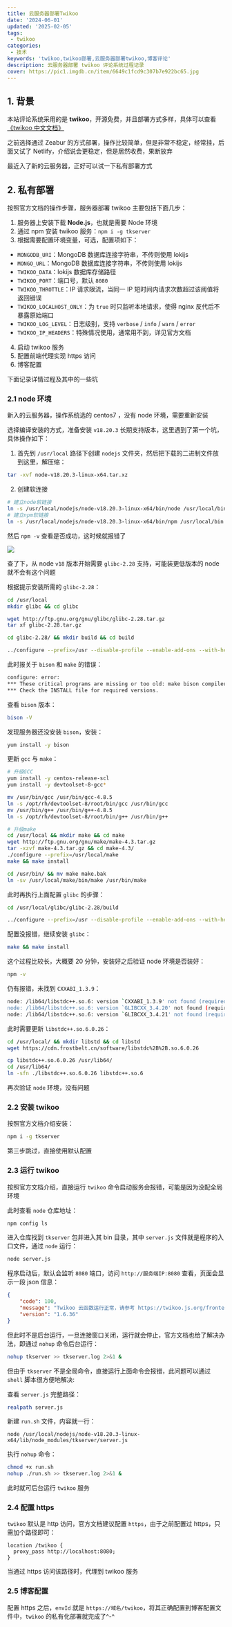 ```yaml
---
title: 云服务器部署Twikoo
date: '2024-06-01'
updated: '2025-02-05'
tags:
 - twikoo
categories: 
 - 技术
keywords: 'twikoo,twikoo部署,云服务器部署twikoo,博客评论'
description: 云服务器部署 twikoo 评论系统过程记录
cover: https://pic1.imgdb.cn/item/6649c1fcd9c307b7e922bc65.jpg
---
```


## 1. 背景

本站评论系统采用的是 **twikoo**，开源免费，并且部署方式多样，具体可以查看 [《twikoo 中文文档》](https://twikoo.js.org/backend.html)

之前选择通过 Zeabur 的方式部署，操作比较简单，但是非常不稳定，经常挂，后面又试了 Netlify，介绍说会更稳定，但是居然收费，果断放弃

最近入了新的云服务器，正好可以试一下私有部署方式

## 2. 私有部署

按照官方文档的操作步骤，服务器部署 twikoo 主要包括下面几步：

1. 服务器上安装下载 **Node.js**，也就是需要 Node 环境
2. 通过 npm 安装 twikoo 服务：`npm i -g tkserver`
3. 根据需要配置环境变量，可选，配置项如下：

- `MONGODB_URI`：MongoDB 数据库连接字符串，不传则使用 lokijs
- `MONGO_URL`：MongoDB 数据库连接字符串，不传则使用 lokijs
- `TWIKOO_DATA`：lokijs 数据库存储路径
- `TWIKOO_PORT`：端口号，默认 `8080`
- `TWIKOO_THROTTLE`：IP 请求限流，当同一 IP 短时间内请求次数超过该阈值将返回错误
- `TWIKOO_LOCALHOST_ONLY`：为 `true` 时只监听本地请求，使得 nginx 反代后不暴露原始端口
- `TWIKOO_LOG_LEVEL`：日志级别，支持 `verbose` / `info` / `warn` / `error`
- `TWIKOO_IP_HEADERS`：特殊情况使用，通常用不到，详见官方文档

4. 启动 twikoo 服务
5. 配置前端代理实现 https 访问
6. 博客配置

下面记录详情过程及其中的一些坑

### 2.1 node 环境

新入的云服务器，操作系统选的 centos7 ，没有 node 环境，需要重新安装

选择编译安装的方式，准备安装 `v18.20.3` 长期支持版本，这里遇到了第一个坑，具体操作如下：

1. 首先到 `/usr/local` 路径下创建 `nodejs` 文件夹，然后把下载的二进制文件放到这里，解压缩：

```bash
tar -xvf node-v18.20.3-linux-x64.tar.xz
```

2. 创建软连接

```bash
# 建立node软链接
ln -s /usr/local/nodejs/node-v18.20.3-linux-x64/bin/node /usr/local/bin
# 建立npm软链接
ln -s /usr/local/nodejs/node-v18.20.3-linux-x64/bin/npm /usr/local/bin
```

然后 `npm -v` 查看是否成功，这时候就报错了

![](https://pic.imgdb.cn/item/665c86c1d9c307b7e9a4caf1.png)

查了下，从 node `v18` 版本开始需要 `glibc-2.28` 支持，可能装更低版本的 node 就不会有这个问题

根据提示安装所需的 `glibc-2.28`：

```bash
cd /usr/local
mkdir glibc && cd glibc

wget http://ftp.gnu.org/gnu/glibc/glibc-2.28.tar.gz
tar xf glibc-2.28.tar.gz

cd glibc-2.28/ && mkdir build && cd build

../configure --prefix=/usr --disable-profile --enable-add-ons --with-headers=/usr/include --with-binutils=/usr/bin
```

此时报关于 `bison` 和 `make` 的错误：

```bash
configure: error: 
*** These critical programs are missing or too old: make bison compiler
*** Check the INSTALL file for required versions.
```

查看 `bison` 版本：

```bash
bison -V
```

发现服务器还没安装 `bison`，安装：

```bash
yum install -y bison
```

更新 `gcc` 与 `make`：

```bash
# 升级GCC
yum install -y centos-release-scl
yum install -y devtoolset-8-gcc*

mv /usr/bin/gcc /usr/bin/gcc-4.8.5
ln -s /opt/rh/devtoolset-8/root/bin/gcc /usr/bin/gcc
mv /usr/bin/g++ /usr/bin/g++-4.8.5
ln -s /opt/rh/devtoolset-8/root/bin/g++ /usr/bin/g++

# 升级make
cd /usr/local && mkdir make && cd make
wget http://ftp.gnu.org/gnu/make/make-4.3.tar.gz
tar -xzvf make-4.3.tar.gz && cd make-4.3/
./configure --prefix=/usr/local/make
make && make install 

cd /usr/bin/ && mv make make.bak
ln -sv /usr/local/make/bin/make /usr/bin/make
```

此时再执行上面配置 `glibc` 的步骤：

```bash
cd /usr/local/glibc/glibc-2.28/build

../configure --prefix=/usr --disable-profile --enable-add-ons --with-headers=/usr/include --with-binutils=/usr/bin
```

配置没报错，继续安装 `glibc`：

```bash
make && make install
```

这个过程比较长，大概要 20 分钟，安装好之后验证 node 环境是否装好：

```bash
npm -v
```

仍有报错，未找到 `CXXABI_1.3.9`：

```bash
node: /lib64/libstdc++.so.6: version `CXXABI_1.3.9' not found (required by node)
node: /lib64/libstdc++.so.6: version `GLIBCXX_3.4.20' not found (required by node)
node: /lib64/libstdc++.so.6: version `GLIBCXX_3.4.21' not found (required by node)
```

此时需要更新 `libstdc++.so.6.0.26`：

```bash
cd /usr/local/ && mkdir libstd && cd libstd
wget https://cdn.frostbelt.cn/software/libstdc%2B%2B.so.6.0.26

cp libstdc++.so.6.0.26 /usr/lib64/
cd /usr/lib64/
ln -sfn ./libstdc++.so.6.0.26 libstdc++.so.6
```

再次验证 `node` 环境，没有问题

### 2.2 安装 twikoo

按照官方文档介绍安装：

```bash
npm i -g tkserver
```

第三步跳过，直接使用默认配置

### 2.3 运行 twikoo

按照官方文档介绍，直接运行 `twikoo` 命令启动服务会报错，可能是因为没配全局环境

此时查看 `node` 仓库地址：

```bash
npm config ls
```

进入仓库找到 `tkserver` 包并进入其 bin 目录，其中 `server.js` 文件就是程序的入口文件，通过 `node` 运行：

```bash
node server.js
```

程序启动后，默认会监听 `8080` 端口，访问 `http://服务端IP:8080` 查看，页面会显示一段 json 信息：

```json
{
    "code": 100,
    "message": "Twikoo 云函数运行正常，请参考 https://twikoo.js.org/frontend.html 完成前端的配置",
    "version": "1.6.36"
}
```

但此时不是后台运行，一旦连接窗口关闭，运行就会停止，官方文档也给了解决办法，即通过 `nohup` 命令后台运行：

```bash
nohup tkserver >> tkserver.log 2>&1 &
```

但由于 `tkserver` 不是全局命令，直接运行上面命令会报错，此问题可以通过 `shell` 脚本很方便地解决:

查看 `server.js` 完整路径：

```bash
realpath server.js
```

新建 `run.sh` 文件，内容就一行：

```shell
node /usr/local/nodejs/node-v18.20.3-linux-x64/lib/node_modules/tkserver/server.js
```

执行 `nohup` 命令：

```bash
chmod +x run.sh
nohup ./run.sh >> tkserver.log 2>&1 &
```

此时就可后台运行 `twikoo` 服务

### 2.4 配置 https

`twikoo` 默认是 http 访问，官方文档建议配置 `https`，由于之前配置过 https，只需加个路径即可：

```
location /twikoo {
  proxy_pass http://localhost:8080;
}
```

当通过 https 访问该路径时，代理到 twikoo 服务

### 2.5 博客配置

配置 https 之后，`envId` 就是 `https://域名/twikoo`，将其正确配置到博客配置文件中，`twikoo` 的私有化部署就完成了^-^